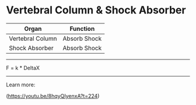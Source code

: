 # Vertebral Column & Shock Absorber

| Organ            | Function     |
|------------------|--------------|
| Vertebral Column | Absorb Shock |
| Shock Absorber   | Absorb Shock |

***

F = k * DeltaX

***

Learn more:

(https://youtu.be/8hqyQIyenxA?t=224)
